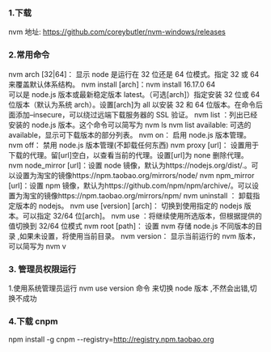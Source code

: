 ### 1.下载

nvm 地址: https://github.com/coreybutler/nvm-windows/releases

### 2.常用命令

nvm arch [32|64]： 显示 node 是运行在 32 位还是 64 位模式。指定 32 或 64 来覆盖默认体系结构。
nvm install [arch]：nvm install 16.17.0 64  
可以是 node.js 版本或最新稳定版本 latest。（可选[arch]）指定安装 32 位或 64 位版本（默认为系统 arch）。设置[arch]为 all 以安装 32 和 64 位版本。在命令后面添加–insecure，可以绕过远端下载服务器的 SSL 验证。
nvm list ：列出已经安装的 node.js 版本。这个命令可以简写为 nvm ls
nvm list available: 可选的 available，显示可下载版本的部分列表。
nvm on： 启用 node.js 版本管理。
nvm off： 禁用 node.js 版本管理(不卸载任何东西)
nvm proxy [url]： 设置用于下载的代理。留[url]空白，以查看当前的代理。设置[url]为 none 删除代理。
nvm node_mirror [url]：设置 node 镜像，默认为https://nodejs.org/dist/.。可以设置为淘宝的镜像https://npm.taobao.org/mirrors/node/
nvm npm_mirror [url]：设置 npm 镜像，默认为https://github.com/npm/npm/archive/。可以设置为淘宝的镜像https://npm.taobao.org/mirrors/npm/
nvm uninstall ： 卸载指定版本的 nodejs。
nvm use [version] [arch]： 切换到使用指定的 nodejs 版本。可以指定 32/64 位[arch]。
nvm use ：将继续使用所选版本，但根据提供的值切换到 32/64 位模式
nvm root [path]： 设置 nvm 存储 node.js 不同版本的目录 ,如果未设置，将使用当前目录。
nvm version： 显示当前运行的 nvm 版本，可以简写为 nvm v

### 3. 管理员权限运行

1.使用系统管理员运行 nvm use version 命令 来切换 node 版本 ,不然会出错,切换不成功

### 4.下载 cnpm

npm install -g cnpm --registry=http://registry.npm.taobao.org
